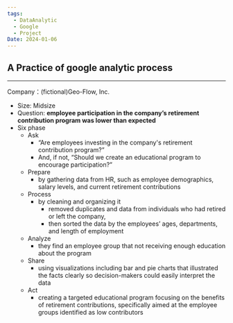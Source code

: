 ```yaml
---
tags:
  - DataAnalytic
  - Google
  - Project
Date: 2024-01-06
---
```

## A Practice of google analytic process 
---
 Company：(fictional)Geo-Flow, Inc.
- Size: Midsize
- Question: **employee participation in the company’s retirement contribution program was lower than expected**
- Six phase
	- Ask
		- “Are employees investing in the company's retirement contribution program?”
		- And, if not, “Should we create an educational program to encourage participation?”
	- Prepare
		- by gathering data from HR, such as employee demographics, salary levels, and current retirement contributions
	- Process
		- by cleaning and organizing it
			- removed duplicates and data from individuals who had retired or left the company, 
			- then sorted the data by the employees’ ages, departments, and length of employment
	- Analyze
		- they find an employee group that not receiving enough education about the program
	- Share
		- using visualizations including bar and pie charts that illustrated the facts clearly so decision-makers could easily interpret the data
	- Act
		- creating a targeted educational program focusing on the benefits of retirement contributions, specifically aimed at the employee groups identified as low contributors

